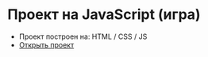 # Проект на JavaScript (игра)

- Проект построен на: HTML / CSS / JS
- [Открыть проект](https://mrsergpron.github.io/javascript_game/)
